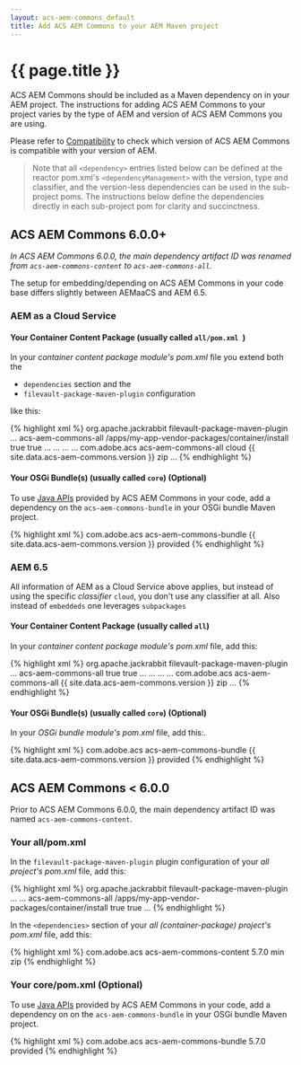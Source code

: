 ```yaml
---
layout: acs-aem-commons_default
title: Add ACS AEM Commons to your AEM Maven project
---
```


# {{ page.title }}

ACS AEM Commons should be included as a Maven dependency on in your AEM project. The instructions for adding ACS AEM Commons to your project varies by the type of AEM and version of ACS AEM Commons you are using. 

Please refer to [Compatibility](/acs-aem-commons/pages/compatibility.html) to check which version of ACS AEM Commons is compatible with your version of AEM.

> Note that all `<dependency>` entries listed below can be defined at the reactor pom.xml's `<dependencyManagement>` with the version, type and classifier, and the version-less dependencies can be used in the sub-project poms. The instructions below define the dependencies directly in each sub-project pom for clarity and succinctness. 


## ACS AEM Commons 6.0.0+

*In ACS AEM Commons 6.0.0, the main dependency artifact ID was renamed from `acs-aem-commons-content` to `acs-aem-commons-all`.*

The setup for embedding/depending on ACS AEM Commons in your code base differs slightly between AEMaaCS and AEM 6.5.

### AEM as a Cloud Service

#### Your Container Content Package (usually called `all/pom.xml `)

In your _container content package module's pom.xml_ file you extend both the

* `dependencies` section and the
* `filevault-package-maven-plugin` configuration

like this:

{% highlight xml %}
<plugins>
  <plugin>
    <groupId>org.apache.jackrabbit</groupId>
    <artifactId>filevault-package-maven-plugin</artifactId>
      ...
      <configuration>
        <embeddeds>
          <embedded>
            <!-- the artifact with the given id from the project dependencies is embedded -->
            <artifactId>acs-aem-commons-all</artifactId>
            <target>/apps/my-app-vendor-packages/container/install</target>
            <filter>true</filter>
            <isAllVersionsFilter>true</isAllVersionsFilter>
          </embedded>
        ...
        </embeddeds>
      ...
      </configuration>
    ...
  </plugin>
</plugins>
...
<dependencies>
  <dependency>
    <groupId>com.adobe.acs</groupId>
    <artifactId>acs-aem-commons-all</artifactId>
    <classifier>cloud</classifier>
    <version>{{ site.data.acs-aem-commons.version }}</version>
    <type>zip</type>
  </dependency>
  ...
</dependencies>
{% endhighlight %}

#### Your OSGi Bundle(s) (usually called `core`) (Optional)

To use [Java APIs](https://javadoc.io/doc/com.adobe.acs/acs-aem-commons-bundle/latest/index.html) provided by ACS AEM Commons in your code, add a dependency on the `acs-aem-commons-bundle` in your OSGi bundle Maven project. 

{% highlight xml %}
<dependency>
    <groupId>com.adobe.acs</groupId>
    <artifactId>acs-aem-commons-bundle</artifactId>
    <version>{{ site.data.acs-aem-commons.version }}</version>
    <scope>provided</scope>
</dependency>
{% endhighlight %}

### AEM 6.5

All information of AEM as a Cloud Service above applies, but instead of using the specific *classifier* `cloud`, you don't use any classifier at all. Also instead of `embeddeds` one leverages `subpackages`

#### Your Container Content Package (usually called `all`)

In your _container content package module's pom.xml_ file, add this:

{% highlight xml %}
<plugins>
  <plugin>
    <groupId>org.apache.jackrabbit</groupId>
    <artifactId>filevault-package-maven-plugin</artifactId>
      ...
      <configuration>
        <subpackages>
          <subpackage>
            <!-- the artifact with the given id from the project dependencies is embedded -->
            <artifactId>acs-aem-commons-all</artifactId>
            <filter>true</filter>
            <isAllVersionsFilter>true</isAllVersionsFilter>
          </subpackage>
        ...
        </subpackages>
      ...
      </configuration>
    ...
  </plugin>
</plugins>
...
<dependencies>
  <dependency>
    <groupId>com.adobe.acs</groupId>
    <artifactId>acs-aem-commons-all</artifactId>
    <version>{{ site.data.acs-aem-commons.version }}</version>
    <type>zip</type>
  </dependency>
  ...
</dependencies>
{% endhighlight %}

#### Your OSGi Bundle(s) (usually called `core`) (Optional)

In your _OSGi bundle module's pom.xml_ file, add this:. 

{% highlight xml %}
<dependency>
    <groupId>com.adobe.acs</groupId>
    <artifactId>acs-aem-commons-bundle</artifactId>
    <version>{{ site.data.acs-aem-commons.version }}</version>
    <scope>provided</scope>
</dependency>
{% endhighlight %}

## ACS AEM Commons < 6.0.0

Prior to ACS AEM Commons 6.0.0, the main dependency artifact ID was named `acs-aem-commons-content`.

### Your all/pom.xml

In the `filevault-package-maven-plugin` plugin configuration of your _all project's pom.xml_ file, add this:

{% highlight xml %}
<plugins>
    <plugin>
        <groupId>org.apache.jackrabbit</groupId>
        <artifactId>filevault-package-maven-plugin</artifactId>
        ...
        <configuration>
            <embeddeds>
                ...
                <embedded>
                    <artifactId>acs-aem-commons-all</artifactId>
                    <target>/apps/my-app-vendor-packages/container/install</target>
                    <filter>true</filter>
                    <isAllVersionsFilter>true</isAllVersionsFilter>
                </embedded>
                ...
{% endhighlight %}

In the `<dependencies>` section of your _all (container-package) project's pom.xml_ file, add this:

{% highlight xml %}
<dependency>
    <groupId>com.adobe.acs</groupId>
    <artifactId>acs-aem-commons-content</artifactId>
    <version>5.7.0</version>
    <classifier>min</classifier>
    <type>zip</type>
</dependency>
{% endhighlight %}

### Your core/pom.xml (Optional)

To use [Java APIs](https://javadoc.io/doc/com.adobe.acs/acs-aem-commons-bundle/5.7.0/index.html) provided by ACS AEM Commons in your code, add a dependency on on the `acs-aem-commons-bundle` in your OSGi bundle Maven project. 

{% highlight xml %}
<dependency>
    <groupId>com.adobe.acs</groupId>
    <artifactId>acs-aem-commons-bundle</artifactId>
    <version>5.7.0</version>
    <scope>provided</scope>
</dependency>
{% endhighlight %}
